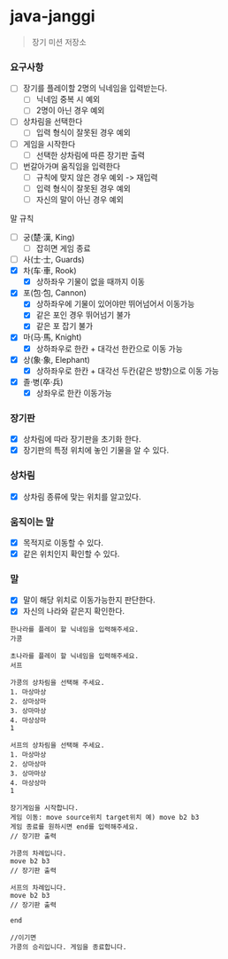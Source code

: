 # java-janggi
> 장기 미션 저장소

### 요구사항
- [ ] 장기를 플레이할 2명의 닉네임을 입력받는다.
  - [ ] 닉네임 중복 시 예외 
  - [ ] 2명이 아닌 경우 예외
- [ ] 상차림을 선택한다
  - [ ] 입력 형식이 잘못된 경우 예외
- [ ] 게임을 시작한다
  - [ ] 선택한 상차림에 따른 장기판 출력
- [ ] 번갈아가며 움직임을 입력한다
  - [ ] 규칙에 맞지 않은 경우 예외 -> 재입력
  - [ ] 입력 형식이 잘못된 경우 예외
  - [ ] 자신의 말이 아닌 경우 예외

말 규칙
- [ ] 궁(楚·漢, King)
  - [ ] 잡히면 게임 종료
- [ ] 사(士·士, Guards)
- [x] 차(车·車, Rook)
  - [x] 상하좌우 기물이 없을 때까지 이동
- [x] 포(包·包, Cannon)
  - [x] 상하좌우에 기물이 있어야만 뛰어넘어서 이동가능
  - [x] 같은 포인 경우 뛰어넘기 불가
  - [x] 같은 포 잡기 불가
- [x] 마(马·馬, Knight)
  - [x] 상하좌우로 한칸 + 대각선 한칸으로 이동 가능
- [x] 상(象·象, Elephant)
  - [x] 상하좌우로 한칸 + 대각선 두칸(같은 방향)으로 이동 가능
- [x] 졸·병(卒·兵)
  - [x] 상좌우로 한칸 이동가능

### 장기판 
- [x] 상차림에 따라 장기판을 초기화 한다.
- [x] 장기판의 특정 위치에 놓인 기물을 알 수 있다. 

### 상차림
- [x] 상차림 종류에 맞는 위치를 알고있다.

### 움직이는 말
- [x] 목적지로 이동할 수 있다. 
- [x] 같은 위치인지 확인할 수 있다.

### 말 
- [x] 말이 해당 위치로 이동가능한지 판단한다.  
- [x] 자신의 나라와 같은지 확인한다.

```text
한나라를 플레이 할 닉네임을 입력해주세요.
가콩 

초나라를 플레이 할 닉네임을 입력해주세요.
서프

가콩의 상차림을 선택해 주세요.
1. 마상마상
2. 상마상마
3. 상마마상
4. 마상상마 
1 

서프의 상차림을 선택해 주세요.
1. 마상마상
2. 상마상마
3. 상마마상
4. 마상상마 
1 

장기게임을 시작합니다.
게임 이동: move source위치 target위치 예) move b2 b3 
게임 종료를 원하시면 end를 입력해주세요. 
// 장기판 출력 

가콩의 차례입니다. 
move b2 b3
// 장기판 출력 

서프의 차례입니다. 
move b2 b3
// 장기판 출력 

end 

//이기면 
가콩의 승리입니다. 게임을 종료합니다.
```